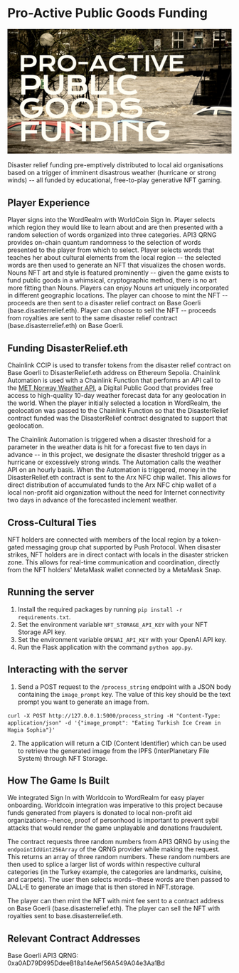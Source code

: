 # Pro-Active Public Goods Funding
![cover image](https://github.com/jdubpark/WordRealmForGood/blob/main/CoverImage.png)

Disaster relief funding pre-emptively distributed to local aid organisations based on a trigger of imminent disastrous weather (hurricane or strong winds) -- all funded by educational, free-to-play generative NFT gaming.

## Player Experience
Player signs into the WordRealm with WorldCoin Sign In. Player selects which region they would like to learn about and are then presented with a random selection of words organized into three categories. API3 QRNG provides on-chain quantum randomness to the selection of words presented to the player from which to select. Player selects words that teaches her about cultural elements from the local region -- the selected words are then used to generate an NFT that visualizes the chosen words. Nouns NFT art and style is featured prominently -- given the game exists to fund public goods in a whimsical, cryptographic method, there is no art more fitting than Nouns. Players can enjoy Nouns art uniquely incorporated in different geographic locations. The player can choose to mint the NFT -- proceeds are then sent to a disaster relief contract on Base Goerli (base.disasterrelief.eth). Player can choose to sell the NFT -- proceeds from royalties are sent to the same disaster relief contract (base.disasterrelief.eth) on Base Goerli. 

## Funding DisasterRelief.eth
Chainlink CCIP is used to transfer tokens from the disaster relief contract on Base Goerli to DisasterRelief.eth address on Ethereum Sepolia. Chainlink Automation is used with a Chainlink Function that performs an API call to the [MET Norway Weather API](https://app.digitalpublicgoods.net/a/10219), a Digital Public Good that provides free access to high-quality 10-day weather forecast data for any geolocation in the world. When the player initially selected a location in WordRealm, the geolocation was passed to the Chainlink Function so that the DisasterRelief contract funded was the DisasterRelief contract designated to support that geolocation. 

The Chainlink Automation is triggered when a disaster threshold for a parameter in the weather data is hit for a forecast five to ten days in advance -- in this project, we designate the disaster threshold trigger as a hurricane or excessively strong winds. The Automation calls the weather API on an hourly basis. When the Automation is triggered, money in the DisasterRelief.eth contract is sent to the Arx NFC chip wallet. This allows for direct distribution of accumulated funds to the Arx NFC chip wallet of a local non-profit aid organization without the need for Internet connectivity two days in advance of the forecasted inclement weather. 

## Cross-Cultural Ties
NFT holders are connected with members of the local region by a token-gated messaging group chat supported by Push Protocol. When disaster strikes, NFT holders are in direct contact with locals in the disaster stricken zone. This allows for real-time communication and coordination, directly from the NFT holders' MetaMask wallet connected by a MetaMask Snap.

## Running the server

1. Install the required packages by running `pip install -r requirements.txt`.
2. Set the environment variable `NFT_STORAGE_API_KEY` with your NFT Storage API key.
3. Set the environment variable `OPENAI_API_KEY` with your OpenAI API key.
4. Run the Flask application with the command `python app.py`.

## Interacting with the server
1. Send a POST request to the `/process_string` endpoint with a JSON body containing the `image_prompt` key. The value of this key should be the text prompt you want to generate an image from.
```
curl -X POST http://127.0.0.1:5000/process_string -H "Content-Type: application/json" -d '{"image_prompt": "Eating Turkish Ice Cream in Hagia Sophia"}'
```
2. The application will return a CID (Content Identifier) which can be used to retrieve the generated image from the IPFS (InterPlanetary File System) through NFT Storage.

## How The Game Is Built
We integrated Sign In with Worldcoin to WordRealm for easy player onboarding. Worldcoin integration was imperative to this project because funds generated from players is donated to local non-profit aid organizations--hence, proof of personhood is important to prevent sybil attacks that would render the game unplayable and donations fraudulent. 

The contract requests three random numbers from API3 QRNG by using the ```endpointIdUint256Array``` of the QRNG provider while making the request. This returns an array of three random numbers. These random numbers are then used to splice a larger list of words within respective cultural categories (in the Turkey example, the categories are landmarks, cuisine, and carpets). The user then selects words--these words are then passed to DALL-E to generate an image that is then stored in NFT.storage. 

The player can then mint the NFT with mint fee sent to a contract address on Base Goerli (base.disasterrelief.eth). The player can sell the NFT with royalties sent to base.disasterrelief.eth. 

## Relevant Contract Addresses
Base Goerli API3 QRNG: 0xa0AD79D995DdeeB18a14eAef56A549A04e3Aa1Bd
